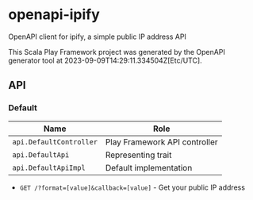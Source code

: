 # openapi-ipify

OpenAPI client for ipify, a simple public IP address API

This Scala Play Framework project was generated by the OpenAPI generator tool at 2023-09-09T14:29:11.334504Z[Etc/UTC].

## API

### Default

|Name|Role|
|----|----|
|`api.DefaultController`|Play Framework API controller|
|`api.DefaultApi`|Representing trait|
|`api.DefaultApiImpl`|Default implementation|

* `GET /?format=[value]&callback=[value]` - Get your public IP address

